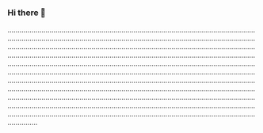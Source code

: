 ### Hi there 👋

...................................................................................................................................................................................................................................................................................................................................................................................................................................................................................................................................................................................................................................................................................................................................................................................................................................................................................................................................................................................................................................................................................................................................................................................................................................................................................................................................................................................................................................